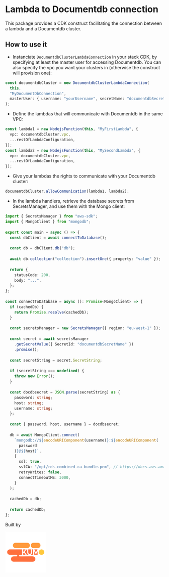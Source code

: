 # Lambda to Documentdb connection

This package provides a CDK construct facilitating the connection between a lambda and a Documentdb cluster.

## How to use it

- Instanciate `DocumentdbClusterLambdaConnection` in your stack CDK, by specifying at least the master user for accessing Documentdb. You can also specify the vpc you want your clusters in (otherwise the construct will provision one):

```typescript
const documentdbCluster = new DocumentdbClusterLambdaConnection(
  this,
  "MyDocumentDbConnection",
  masterUser: { username: "yourUsername", secretName: "documentdbSecretName" }
);
```

- Define the lambdas that will communicate with Documentdb in the same VPC:

```typescript
const lambda1 = new NodejsFunction(this, "MyFirstLambda", {
  vpc: documentdbCluster.vpc,
  ...restOfLambdaConfiguration,
});
const lambda2 = new NodejsFunction(this, "MySecondLambda", {
  vpc: documentdbCluster.vpc,
  ...restOfLambdaConfiguration,
});
```

- Give your lambdas the rights to communicate with your Documentdb cluster:

```typescript
documentdbCluster.allowCommunication(lambda1, lambda2);
```

- In the lambda handlers, retrieve the database secrets from SecretsManager, and use them with the Mongo client:

```typescript
import { SecretsManager } from "aws-sdk";
import { MongoClient } from "mongodb";

export const main = async () => {
  const dbClient = await connectToDatabase();

  const db = dbClient.db("db");

  await db.collection("collection").insertOne({ property: "value" });

  return {
    statusCode: 200,
    body: "...",
  };
};

const connectToDatabase = async (): Promise<MongoClient> => {
  if (cachedDb) {
    return Promise.resolve(cachedDb);
  }

  const secretsManager = new SecretsManager({ region: "eu-west-1" });

  const secret = await secretsManager
    .getSecretValue({ SecretId: "documentdbSecretName" })
    .promise();

  const secretString = secret.SecretString;

  if (secretString === undefined) {
    throw new Error();
  }

  const docdbsecret = JSON.parse(secretString) as {
    password: string;
    host: string;
    username: string;
  };

  const { password, host, username } = docdbsecret;

  db = await MongoClient.connect(
    `mongodb://${encodeURIComponent(username)}:${encodeURIComponent(
      password
    )}@${host}`,
    {
      ssl: true,
      sslCA: "/opt/rds-combined-ca-bundle.pem", // https://docs.aws.amazon.com/documentdb/latest/developerguide/ca_cert_rotation.html#ca_cert_rotation-updating_application_step1
      retryWrites: false,
      connectTimeoutMS: 3000,
    }
  );

  cachedDb = db;

  return cachedDb;
};
```

Built by

<a href="https://dev.to/kumo" title="Kumo"><img src="docs/kumo.png" width="130"></a>

